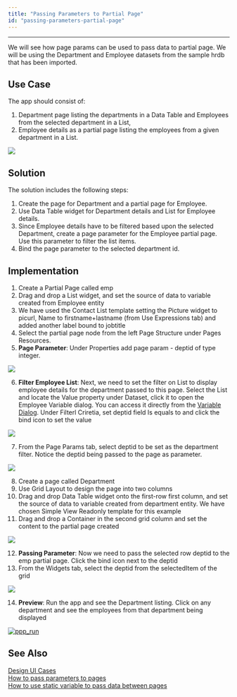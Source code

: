 ```yaml
---
title: "Passing Parameters to Partial Page"
id: "passing-parameters-partial-page"
---
```

---

We will see how page params can be used to pass data to partial page. We will be using the Department and Employee datasets from the sample hrdb that has been imported.

## Use Case

The app should consist of:

1. Department page listing the departments in a Data Table and Employees from the selected department in a List,
2. Employee details as a partial page listing the employees from a given department in a List.

[![](/learn/assets/ppp_run.png)](/learn/assets/ppp_run.png)

## Solution

The solution includes the following steps:

1. Create the page for Department and a partial page for Employee.
2. Use Data Table widget for Department details and List for Employee details.
3. Since Employee details have to be filtered based upon the selected Department, create a page parameter for the Employee partial page. Use this parameter to filter the list items.
4. Bind the page parameter to the selected department id.

## Implementation

1. Create a Partial Page called emp
2. Drag and drop a List widget, and set the source of data to variable created from Employee entity
3. We have used the Contact List template setting the Picture widget to picurl, Name to firstname+lastname (from Use Expressions tab) and added another label bound to jobtitle
4. Select the partial page node from the left Page Structure under Pages Resources.
5. **Page Parameter**: Under Properties add page param - deptid of type integer. 

[![](/learn/assets/ppp_emp_param.png)](/learn/assets/ppp_emp_param.png)

6. **Filter Employee List**: Next, we need to set the filter on List to display employee details for the department passed to this page. Select the List and locate the Value property under Dataset, click it to open the Employee Variable dialog. You can access it directly from the [Variable Dialog](/learn/assets/var_sel.png). Under Filterl Criretia, set deptid field Is equals to and click the bind icon to set the value 

[![](http://pm.wavemaker.com../assets/ppp_emp_lvdata.png)](http://pm.wavemaker.com../assets/ppp_emp_lvdata.png)

7. From the Page Params tab, select deptid to be set as the department filter. Notice the deptid being passed to the page as parameter. 

[![](/learn/assets/ppp_emp_lvbind.png)](/learn/assets/ppp_emp_lvbind.png)

8. Create a page called Department
9. Use Grid Layout to design the page into two columns
10. Drag and drop Data Table widget onto the first-row first column, and set the source of data to variable created from department entity. We have chosen Simple View Readonly template for this example
11. Drag and drop a Container in the second grid column and set the content to the partial page created 

[![](/learn/assets/ppp_design.png)](/learn/assets/ppp_design.png)

12. **Passing Parameter**: Now we need to pass the selected row deptid to the emp partial page. Click the bind icon next to the deptid
13. From the Widgets tab, select the deptid from the selectedItem of the grid 

[![](/learn/assets/ppp_parambind.png)](/learn/assets/ppp_parambind.png)

14. **Preview**: Run the app and see the Department listing. Click on any department and see the employees from that department being displayed 

[![ppp_run](/learn/assets/ppp_run.png)](/learn/assets/ppp_run.png)

## See Also

[Design UI Cases](/learn/app-development/ui-design/use-cases-ui-design/)   
[How to pass parameters to pages](/learn/how-tos/passing-parameters-pages/)  
[How to use static variable to pass data between pages](/learn/how-tos/use-static-variable-pass-data-pages/)  

